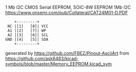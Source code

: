 1 Mb I2C CMOS Serial EEPROM, SOIC-8W
EEPROM 1Mb I2C
https://www.onsemi.com/pub/Collateral/CAT24M01-D.PDF


	    +---------+
	 NC |[1]   [8]| VCC
	 A1 |[2]   [7]| WP
	 A2 |[3]   [6]| SCL
	GND |[4]   [5]| SDA
	    +---------+


generated by https://github.com/FBEZ/Pinout-AsciiArt from https://github.com/ask6483/kicad-symbols/blob/master/Memory_EEPROM.kicad_sym